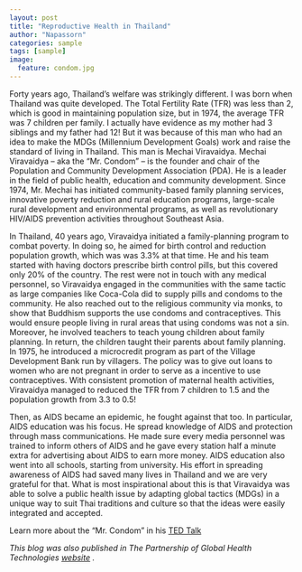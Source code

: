 ```yaml
---
layout: post
title: "Reproductive Health in Thailand"
author: "Napassorn"
categories: sample
tags: [sample]
image:
  feature: condom.jpg
---
```


Forty years ago, Thailand’s welfare was strikingly different. I was born when Thailand was quite developed. The Total Fertility Rate (TFR) was less than 2, which is good in maintaining population size, but in 1974, the average TFR was 7 children per family. I actually have evidence as my mother had 3 siblings and my father had 12! But it was because of this man who had an idea to make the MDGs (Millennium Development Goals) work and raise the standard of living in Thailand. This man is Mechai Viravaidya. Mechai Viravaidya – aka the “Mr. Condom” – is the founder and chair of the Population and Community Development Association (PDA). He is a leader in the field of public health, education and community development. Since 1974, Mr. Mechai has initiated community-based family planning services, innovative poverty reduction and rural education programs, large-scale rural development and environmental programs, as well as revolutionary HIV/AIDS prevention activities throughout Southeast Asia.

In Thailand, 40 years ago, Viravaidya initiated a family-planning program to combat poverty. In doing so, he aimed for birth control and reduction population growth, which was was 3.3% at that time. He and his team started with having doctors prescribe birth control pills, but this covered only 20% of the country. The rest were not in touch with any medical personnel, so Viravaidya engaged in the communities with the same tactic as large companies like Coca-Cola did to supply pills and condoms to the community. He also reached out to the religious community via monks, to show that Buddhism supports the use condoms and contraceptives. This would ensure people living in rural areas that using condoms was not a sin. Moreover, he involved teachers to teach young children about family planning. In return, the children taught their parents about family planning. In 1975, he introduced a microcredit program as part of the Village Development Bank run by villagers. The policy was to give out loans to women who are not pregnant in order to serve as a incentive to use contraceptives. With consistent promotion of maternal health activities, Viravaidya managed to reduced the TFR from 7 children to 1.5 and the population growth from 3.3 to 0.5!

Then, as AIDS became an epidemic, he fought against that too. In particular, AIDS education was his focus. He spread knowledge of AIDS and protection through mass communications. He made sure every media personnel was trained to inform others of AIDS and he gave every station half a minute extra for advertising about AIDS to earn more money. AIDS education also went into all schools, starting from university. His effort in spreading awareness of AIDS had saved many lives in Thailand and we are very grateful for that. What is most inspirational about this is that Viravaidya was able to solve a public health issue by adapting global tactics (MDGs) in a unique way to suit Thai traditions and culture so that the ideas were easily integrated and accepted.

Learn more about the “Mr. Condom” in his [TED Talk](https://www.ted.com/talks/mechai_viravaidya_how_mr_condom_made_thailand_a_better_place?language=en)

*This blog was also published in The Partnership of Global Health Technologies [website](https://www.bu.edu/globalhealthtechnologies/2017/04/04/mechai-viravaidya-reproductive-health-in-thailand/) .*
